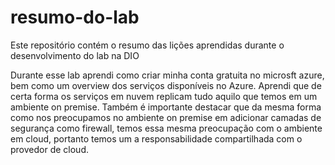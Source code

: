# resumo-do-lab
Este repositório contém o resumo das lições aprendidas durante o desenvolvimento do lab na DIO

Durante esse lab aprendi como criar minha conta gratuita no microsft azure, bem como um overview dos serviços disponíveis no Azure.
Aprendi que de certa forma os serviços em nuvem replicam tudo aquilo que temos em um ambiente on premise.
Também é importante destacar que da mesma forma como nos preocupamos no ambiente on premise em adicionar camadas de segurança como firewall,
temos essa mesma preocupação com o ambiente em cloud, portanto temos um a responsabilidade compartilhada com o provedor de cloud.
